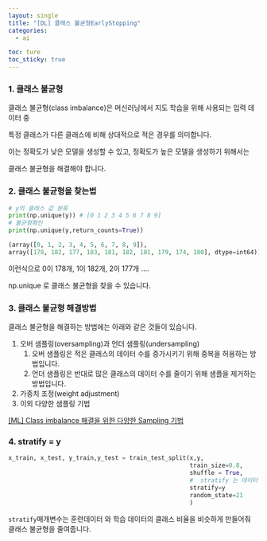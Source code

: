 ```yaml
---
layout: single
title: "[DL] 클래스 불균형EarlyStopping"
categories:
  - ai

toc: ture
toc_sticky: true
---
```


<!-- 위는 머릿말임 아래부터 포스트 본문 -->

### 1. 클래스 불균형

클래스 불균형(class imbalance)은 머신러닝에서 지도 학습을 위해 사용되는 입력 데이터 중 

특정 클래스가 다른 클래스에 비해 상대적으로 적은 경우를 의미합니다. 

이는 정확도가 낮은 모델을 생성할 수 있고, 정확도가 높은 모델을 생성하기 위해서는 

클래스 불균형을 해결해야 합니다.

### 2. 클래스 불균형을 찾는법

```python
# y의 클래스 값 분류
print(np.unique(y)) # [0 1 2 3 4 5 6 7 8 9]
# 불균형확인
print(np.unique(y,return_counts=True))
```

```python
(array([0, 1, 2, 3, 4, 5, 6, 7, 8, 9]), 
array([178, 182, 177, 183, 181, 182, 181, 179, 174, 180], dtype=int64))

```

이런식으로 0이 178개, 1이 182개, 2이 177개 …. 

np.unique 로 클래스 불균형을 찾을 수 있습니다.

### 3. 클래스 불균형 해결방법

클래스 불균형을 해결하는 방법에는 아래와 같은 것들이 있습니다.

1. 오버 샘플링(oversampling)과 언더 샘플링(undersampling)
    1. 오버 샘플링은 적은 클래스의 데이터 수를 증가시키기 위해 중복을 허용하는 방법입니다.
    2. 언더 샘플링은 반대로 많은 클래스의 데이터 수를 줄이기 위해 샘플을 제거하는 방법입니다.
2. 가중치 조정(weight adjustment)
3. 이외 다양한 샘플링 기법

[[ML] Class imbalance 해결을 위한 다양한 Sampling 기법](https://techblog-history-younghunjo1.tistory.com/123)

### 4.  stratify = y

```python
x_train, x_test, y_train,y_test = train_test_split(x,y,
                                                   train_size=0.8,
                                                   shuffle = True,
                                                   #  stratify 는 데이터 불균형을 해결해줌
                                                   stratify=y
                                                   random_state=21
                                                   )
```

`stratify`매개변수는 훈련데이터 와 학습 데이터의 클래스 비율을 비슷하게 만들어줘 클래스 불균형을 줄여줍니다.